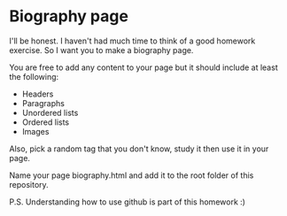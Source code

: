 # Biography page

I'll be honest. I haven't had much time to think of a good homework exercise. 
So I want you to make a biography page. 

You are free to add any content to your page but it should include at least the following:
* Headers
* Paragraphs
* Unordered lists
* Ordered lists 
* Images

Also, pick a random tag that you don't know, study it then use it in your page.

Name your page biography.html and add it to the root folder of this repository.

P.S. Understanding how to use github is part of this homework :) 
